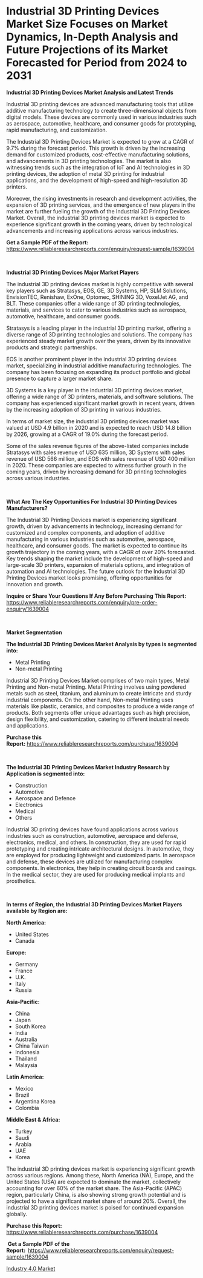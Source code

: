 <p><h1>Industrial 3D Printing Devices Market Size Focuses on Market Dynamics, In-Depth Analysis and Future Projections of its Market Forecasted for Period from 2024 to 2031</h1></p><p><strong>Industrial 3D Printing Devices Market Analysis and Latest Trends</strong></p>
<p><p>Industrial 3D printing devices are advanced manufacturing tools that utilize additive manufacturing technology to create three-dimensional objects from digital models. These devices are commonly used in various industries such as aerospace, automotive, healthcare, and consumer goods for prototyping, rapid manufacturing, and customization.</p><p>The Industrial 3D Printing Devices Market is expected to grow at a CAGR of 9.7% during the forecast period. This growth is driven by the increasing demand for customized products, cost-effective manufacturing solutions, and advancements in 3D printing technologies. The market is also witnessing trends such as the integration of IoT and AI technologies in 3D printing devices, the adoption of metal 3D printing for industrial applications, and the development of high-speed and high-resolution 3D printers.</p><p>Moreover, the rising investments in research and development activities, the expansion of 3D printing services, and the emergence of new players in the market are further fueling the growth of the Industrial 3D Printing Devices Market. Overall, the industrial 3D printing devices market is expected to experience significant growth in the coming years, driven by technological advancements and increasing applications across various industries.</p></p>
<p><strong>Get a Sample PDF of the Report:&nbsp;</strong> <a href="https://www.reliableresearchreports.com/enquiry/request-sample/1639004">https://www.reliableresearchreports.com/enquiry/request-sample/1639004</a></p>
<p>&nbsp;</p>
<p><strong>Industrial 3D Printing Devices Major Market Players</strong></p>
<p><p>The industrial 3D printing devices market is highly competitive with several key players such as Stratasys, EOS, GE, 3D Systems, HP, SLM Solutions, EnvisionTEC, Renishaw, ExOne, Optomec, SHINING 3D, VoxelJet AG, and BLT. These companies offer a wide range of 3D printing technologies, materials, and services to cater to various industries such as aerospace, automotive, healthcare, and consumer goods.</p><p>Stratasys is a leading player in the industrial 3D printing market, offering a diverse range of 3D printing technologies and solutions. The company has experienced steady market growth over the years, driven by its innovative products and strategic partnerships.</p><p>EOS is another prominent player in the industrial 3D printing devices market, specializing in industrial additive manufacturing technologies. The company has been focusing on expanding its product portfolio and global presence to capture a larger market share.</p><p>3D Systems is a key player in the industrial 3D printing devices market, offering a wide range of 3D printers, materials, and software solutions. The company has experienced significant market growth in recent years, driven by the increasing adoption of 3D printing in various industries.</p><p>In terms of market size, the industrial 3D printing devices market was valued at USD 4.9 billion in 2020 and is expected to reach USD 14.8 billion by 2026, growing at a CAGR of 19.0% during the forecast period.</p><p>Some of the sales revenue figures of the above-listed companies include Stratasys with sales revenue of USD 635 million, 3D Systems with sales revenue of USD 566 million, and EOS with sales revenue of USD 400 million in 2020. These companies are expected to witness further growth in the coming years, driven by increasing demand for 3D printing technologies across various industries.</p></p>
<p>&nbsp;</p>
<p><strong>What Are The Key Opportunities For Industrial 3D Printing Devices Manufacturers?</strong></p>
<p><p>The Industrial 3D Printing Devices market is experiencing significant growth, driven by advancements in technology, increasing demand for customized and complex components, and adoption of additive manufacturing in various industries such as automotive, aerospace, healthcare, and consumer goods. The market is expected to continue its growth trajectory in the coming years, with a CAGR of over 20% forecasted. Key trends shaping the market include the development of high-speed and large-scale 3D printers, expansion of materials options, and integration of automation and AI technologies. The future outlook for the Industrial 3D Printing Devices market looks promising, offering opportunities for innovation and growth.</p></p>
<p><strong>Inquire or Share Your Questions If Any Before Purchasing This Report:</strong> <a href="https://www.reliableresearchreports.com/enquiry/pre-order-enquiry/1639004">https://www.reliableresearchreports.com/enquiry/pre-order-enquiry/1639004</a></p>
<p>&nbsp;</p>
<p><strong>Market Segmentation</strong></p>
<p><strong>The Industrial 3D Printing Devices Market Analysis by types is segmented into:</strong></p>
<p><ul><li>Metal Printing</li><li>Non-metal Printing</li></ul></p>
<p><p>Industrial 3D Printing Devices Market comprises of two main types, Metal Printing and Non-metal Printing. Metal Printing involves using powdered metals such as steel, titanium, and aluminum to create intricate and sturdy industrial components. On the other hand, Non-metal Printing uses materials like plastic, ceramics, and composites to produce a wide range of products. Both segments offer unique advantages such as high precision, design flexibility, and customization, catering to different industrial needs and applications.</p></p>
<p><strong>Purchase this Report:&nbsp;</strong><a href="https://www.reliableresearchreports.com/purchase/1639004">https://www.reliableresearchreports.com/purchase/1639004</a></p>
<p>&nbsp;</p>
<p><strong>The Industrial 3D Printing Devices Market Industry Research by Application is segmented into:</strong></p>
<p><ul><li>Construction</li><li>Automotive</li><li>Aerospace and Defence</li><li>Electronics</li><li>Medical</li><li>Others</li></ul></p>
<p><p>Industrial 3D printing devices have found applications across various industries such as construction, automotive, aerospace and defense, electronics, medical, and others. In construction, they are used for rapid prototyping and creating intricate architectural designs. In automotive, they are employed for producing lightweight and customized parts. In aerospace and defense, these devices are utilized for manufacturing complex components. In electronics, they help in creating circuit boards and casings. In the medical sector, they are used for producing medical implants and prosthetics.</p></p>
<p>&nbsp;</p>
<p><strong>In terms of Region, the Industrial 3D Printing Devices Market Players available by Region are:</strong></p>
<p>
    <p> <strong> North America: </strong>
        <ul>
            <li>United States</li>
            <li>Canada</li>
        </ul>
        </p> 
    <p> <strong> Europe: </strong>
        <ul>
            <li>Germany</li>
            <li>France</li>
            <li>U.K.</li>
            <li>Italy</li>
            <li>Russia</li>
        </ul>
        </p> 
    <p> <strong> Asia-Pacific: </strong>
        <ul>
            <li>China</li>
            <li>Japan</li>
            <li>South Korea</li>
            <li>India</li>
            <li>Australia</li>
            <li>China Taiwan</li>
            <li>Indonesia</li>
            <li>Thailand</li>
            <li>Malaysia</li>
        </ul>
        </p> 
    <p> <strong> Latin America: </strong>
        <ul>
            <li>Mexico</li>
            <li>Brazil</li>
            <li>Argentina Korea</li>
            <li>Colombia</li>
        </ul>
        </p> 
    <p> <strong> Middle East & Africa: </strong>
        <ul>
            <li>Turkey</li>
            <li>Saudi</li>
            <li>Arabia</li>
            <li>UAE</li>
            <li>Korea</li>
        </ul>
    </p>
    </p>
<p><p>The industrial 3D printing devices market is experiencing significant growth across various regions. Among these, North America (NA), Europe, and the United States (USA) are expected to dominate the market, collectively accounting for over 60% of the market share. The Asia-Pacific (APAC) region, particularly China, is also showing strong growth potential and is projected to have a significant market share of around 20%. Overall, the industrial 3D printing devices market is poised for continued expansion globally.</p></p>
<p><strong>Purchase this Report: </strong><a href="https://www.reliableresearchreports.com/purchase/1639004">https://www.reliableresearchreports.com/purchase/1639004</a></p>
<p>&nbsp;<strong>Get a Sample PDF of the Report:&nbsp;&nbsp;</strong><a href="https://www.reliableresearchreports.com/enquiry/request-sample/1639004">https://www.reliableresearchreports.com/enquiry/request-sample/1639004</a></p>
<p><strong></strong></p>
<p><p><a href="https://github.com/joannagoyvaerts/Market-Research-Report-List-1/blob/main/industry-40-market.md">Industry 4.0 Market</a></p></p>